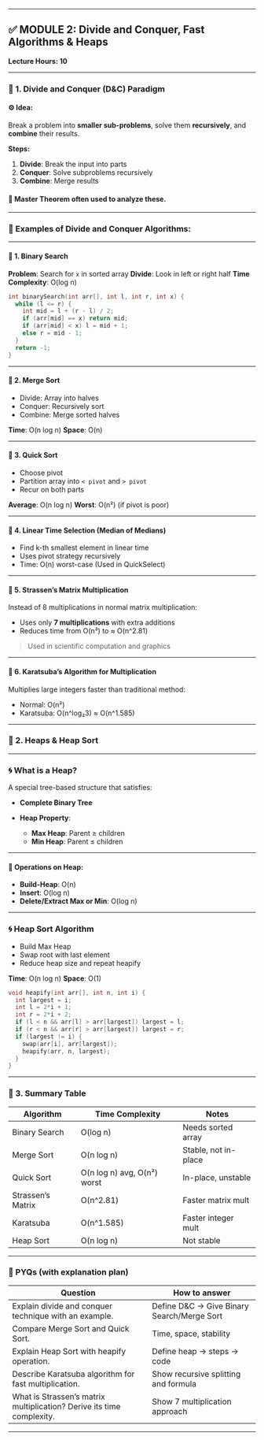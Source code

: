 
---

## ✅ MODULE 2: **Divide and Conquer, Fast Algorithms & Heaps**

**Lecture Hours: 10**

---

### 🔷 1. **Divide and Conquer (D\&C) Paradigm**

#### ⚙️ Idea:

Break a problem into **smaller sub-problems**, solve them **recursively**, and **combine** their results.

**Steps:**

1. **Divide**: Break the input into parts
2. **Conquer**: Solve subproblems recursively
3. **Combine**: Merge results

#### 📌 Master Theorem often used to analyze these.

---

### 🔶 Examples of Divide and Conquer Algorithms:

---

#### 📌 **1. Binary Search**

**Problem**: Search for `x` in sorted array
**Divide**: Look in left or right half
**Time Complexity**: O(log n)

```cpp
int binarySearch(int arr[], int l, int r, int x) {
  while (l <= r) {
    int mid = l + (r - l) / 2;
    if (arr[mid] == x) return mid;
    if (arr[mid] < x) l = mid + 1;
    else r = mid - 1;
  }
  return -1;
}
```

---

#### 📌 **2. Merge Sort**

* Divide: Array into halves
* Conquer: Recursively sort
* Combine: Merge sorted halves

**Time**: O(n log n)
**Space**: O(n)

---

#### 📌 **3. Quick Sort**

* Choose pivot
* Partition array into `< pivot` and `> pivot`
* Recur on both parts

**Average**: O(n log n)
**Worst**: O(n²) (if pivot is poor)

---

#### 📌 **4. Linear Time Selection (Median of Medians)**

* Find k-th smallest element in linear time
* Uses pivot strategy recursively
* Time: O(n) worst-case
  (Used in QuickSelect)

---

#### 📌 **5. Strassen’s Matrix Multiplication**

Instead of 8 multiplications in normal matrix multiplication:

* Uses only **7 multiplications** with extra additions
* Reduces time from O(n³) to ≈ O(n^2.81)

> Used in scientific computation and graphics

---

#### 📌 **6. Karatsuba’s Algorithm for Multiplication**

Multiplies large integers faster than traditional method:

* Normal: O(n²)
* Karatsuba: O(n^log₂3) ≈ O(n^1.585)

---

### 🔷 2. **Heaps & Heap Sort**

---

### 🌀 What is a Heap?

A special tree-based structure that satisfies:

* **Complete Binary Tree**
* **Heap Property**:

  * **Max Heap**: Parent ≥ children
  * **Min Heap**: Parent ≤ children

---

#### 📌 Operations on Heap:

* **Build-Heap**: O(n)
* **Insert**: O(log n)
* **Delete/Extract Max or Min**: O(log n)

---

### 🌀 **Heap Sort** Algorithm

* Build Max Heap
* Swap root with last element
* Reduce heap size and repeat heapify

**Time**: O(n log n)
**Space**: O(1)

```cpp
void heapify(int arr[], int n, int i) {
  int largest = i;
  int l = 2*i + 1;
  int r = 2*i + 2;
  if (l < n && arr[l] > arr[largest]) largest = l;
  if (r < n && arr[r] > arr[largest]) largest = r;
  if (largest != i) {
    swap(arr[i], arr[largest]);
    heapify(arr, n, largest);
  }
}
```

---

### 🔷 3. Summary Table

| Algorithm         | Time Complexity             | Notes                |
| ----------------- | --------------------------- | -------------------- |
| Binary Search     | O(log n)                    | Needs sorted array   |
| Merge Sort        | O(n log n)                  | Stable, not in-place |
| Quick Sort        | O(n log n) avg, O(n²) worst | In-place, unstable   |
| Strassen’s Matrix | O(n^2.81)                   | Faster matrix mult   |
| Karatsuba         | O(n^1.585)                  | Faster integer mult  |
| Heap Sort         | O(n log n)                  | Not stable           |

---

### 📝 PYQs (with explanation plan)

| Question                                                              | How to answer                               |
| --------------------------------------------------------------------- | ------------------------------------------- |
| Explain divide and conquer technique with an example.                 | Define D\&C → Give Binary Search/Merge Sort |
| Compare Merge Sort and Quick Sort.                                    | Time, space, stability                      |
| Explain Heap Sort with heapify operation.                             | Define heap → steps → code                  |
| Describe Karatsuba algorithm for fast multiplication.                 | Show recursive splitting and formula        |
| What is Strassen’s matrix multiplication? Derive its time complexity. | Show 7 multiplication approach              |

---
